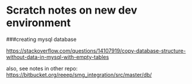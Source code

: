 # Scratch notes on new dev environment

###creating mysql database

https://stackoverflow.com/questions/14107919/copy-database-structure-without-data-in-mysql-with-empty-tables

also, see notes in other repo: https://bitbucket.org/reeep/smg_integration/src/master/db/






